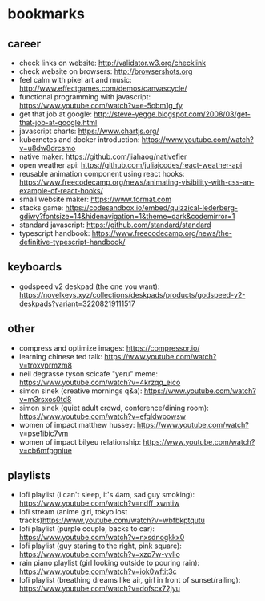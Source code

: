 # bookmarks

## career

- check links on website: http://validator.w3.org/checklink
- check website on browsers: http://browsershots.org
- feel calm with pixel art and music: http://www.effectgames.com/demos/canvascycle/
- functional programming with javascript: https://www.youtube.com/watch?v=e-5obm1g_fy
- get that job at google: http://steve-yegge.blogspot.com/2008/03/get-that-job-at-google.html
- javascript charts: https://www.chartjs.org/
- kubernetes and docker introduction: https://www.youtube.com/watch?v=u8dw8drcsmo
- native maker: https://github.com/jiahaog/nativefier
- open weather api: https://github.com/juliajcodes/react-weather-api
- reusable animation component using react hooks: https://www.freecodecamp.org/news/animating-visibility-with-css-an-example-of-react-hooks/
- small website maker: https://www.format.com
- stacks game: https://codesandbox.io/embed/quizzical-lederberg-gdiwy?fontsize=14&hidenavigation=1&theme=dark&codemirror=1
- standard javascript: https://github.com/standard/standard
- typescript handbook: https://www.freecodecamp.org/news/the-definitive-typescript-handbook/

## keyboards

- godspeed  v2 deskpad (the one you want): https://novelkeys.xyz/collections/deskpads/products/godspeed-v2-deskpads?variant=32208219111517
## other

- compress and optimize images: https://compressor.io/
- learning chinese ted talk: https://www.youtube.com/watch?v=troxvprmzm8
- neil degrasse tyson scicafe "yeru" meme: https://www.youtube.com/watch?v=4krzqq_eico
- simon sinek (creative mornings q&a): https://www.youtube.com/watch?v=m3rsxos0td8
- simon sinek (quiet adult crowd, conference/dining room): https://www.youtube.com/watch?v=efgldwpowsw
- women of impact matthew hussey: https://www.youtube.com/watch?v=pse1ibic7vm
- women of impact bilyeu relationship: https://www.youtube.com/watch?v=cb6mfpgnjue

## playlists 

- lofi playlist (i can't sleep, it's 4am, sad guy smoking): https://www.youtube.com/watch?v=ndff_xwntiw
- lofi stream (anime girl, tokyo lost tracks)https://www.youtube.com/watch?v=wbfbkptqutu
- lofi playlist (purple couple, backs to car): https://www.youtube.com/watch?v=nxsdnogkkx0
- lofi playlist (guy staring to the right, pink square): https://www.youtube.com/watch?v=xzp7w-vvllo
- rain piano playlist (girl looking outside to pouring rain): https://www.youtube.com/watch?v=iok0wftit3c
- lofi playlist (breathing dreams like air, girl in front of sunset/railing): https://www.youtube.com/watch?v=dofscx72jyu